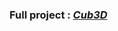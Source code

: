 <div style:"display: flex"> <h3> Full project : <a href="https://github.com/melhadou/Cub3D"><i>Cub3D</i></a></h3> </div>
